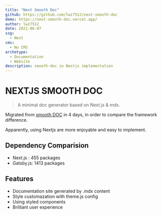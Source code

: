 ```yaml
---
title: "Next Smooth Doc"
github: https://github.com/lwz7512/next-smooth-doc
demo: https://next-smooth-doc.vercel.app/
author: lwz7512
date: 2021-06-07
ssg:
  - Next
cms:
  - No CMS 
archetype: 
  - Documentation
  - Website
description: smooth-doc in Nextjs implementation
---
```


# NEXTJS SMOOTH DOC

> A minimal doc generator based on Next.js & mdx.

Migrated from [smooth DOC](https://smooth-doc.com/) in 4 days, in order to compare the framework difference.

Apparently, using Nextjs are more enjoyable and easy to implement.


## Dependency Comparision

- Next.js : 455 packages
- Gatsby.js: 1413 packages

## Features

* Documentation site generated by .mdx content
* Style customazation with theme.js config
* Using styled components
* Brilliant user experience
